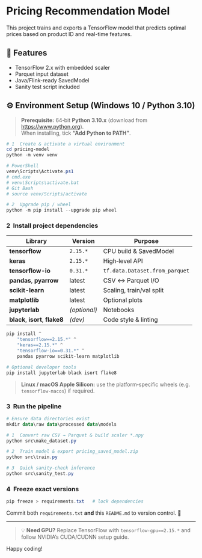 # Pricing Recommendation Model

This project trains and exports a TensorFlow model that predicts optimal prices based on product ID and real-time features.

## 🚀 Features

- TensorFlow 2.x with embedded scaler
- Parquet input dataset
- Java/Flink-ready SavedModel
- Sanity test script included

## ⚙️ Environment Setup (Windows 10 / Python 3.10)

> **Prerequisite:** 64‑bit **Python 3.10.x** (download from <https://www.python.org>).  
> When installing, tick **“Add Python to PATH”**.

```powershell
# 1  Create & activate a virtual environment
cd pricing-model
python -m venv venv

# PowerShell
venv\Scripts\Activate.ps1
# cmd.exe
# venv\Scripts\activate.bat
# Git Bash
# source venv/Scripts/activate

# 2  Upgrade pip / wheel
python -m pip install --upgrade pip wheel
```

### 2  Install project dependencies

| Library | Version | Purpose |
|---------|---------|---------|
| **tensorflow** | `2.15.*` | CPU build & SavedModel |
| **keras** | `2.15.*` | High‑level API |
| **tensorflow-io** | `0.31.*` | `tf.data.Dataset.from_parquet` |
| **pandas**, **pyarrow** | latest | CSV ↔ Parquet I/O |
| **scikit-learn** | latest | Scaling, train/val split |
| **matplotlib** | latest | Optional plots |
| **jupyterlab** | *(optional)* | Notebooks |
| **black**, **isort**, **flake8** | *(dev)* | Code style & linting |

```powershell
pip install ^
    "tensorflow==2.15.*" ^
    "keras==2.15.*" ^
    "tensorflow-io==0.31.*" ^
    pandas pyarrow scikit-learn matplotlib

# Optional developer tools
pip install jupyterlab black isort flake8
```

> **Linux / macOS Apple Silicon:** use the platform‑specific wheels (e.g. `tensorflow-macos`) if required.

### 3  Run the pipeline

```powershell
# Ensure data directories exist
mkdir data\raw data\processed data\models

# 1  Convert raw CSV → Parquet & build scaler *.npy
python src\make_dataset.py

# 2  Train model & export pricing_saved_model.zip
python src\train.py

# 3  Quick sanity‑check inference
python src\sanity_test.py
```

### 4  Freeze exact versions

```powershell
pip freeze > requirements.txt   # lock dependencies
```

Commit both `requirements.txt` **and** this `README.md` to version control. 🚀

---

> 💡 **Need GPU?** Replace TensorFlow with `tensorflow-gpu==2.15.*` and follow NVIDIA’s CUDA/CUDNN setup guide.

Happy coding!



